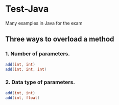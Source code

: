 # Test-Java
Many examples in Java for the exam
<br />
## Three ways to overload a method
### 1. Number of parameters.

```java
add(int, int)
add(int, int, int)
```
### 2. Data type of parameters.

```java
add(int, int)
add(int, float)
````
